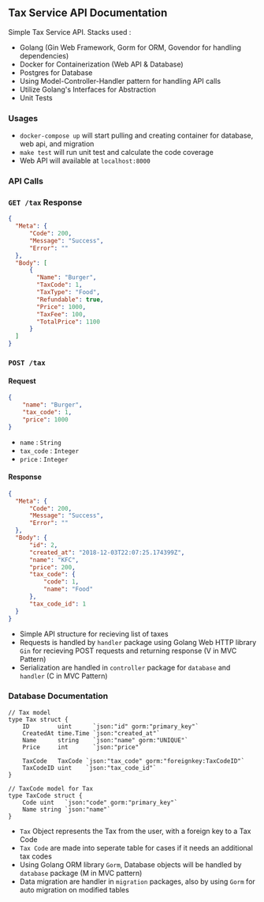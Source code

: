 ## Tax Service API Documentation
Simple Tax Service API. Stacks used :
- Golang (Gin Web Framework, Gorm for ORM, Govendor for handling dependencies)
- Docker for Containerization (Web API & Database)
- Postgres for Database
- Using Model-Controller-Handler pattern for handling API calls
- Utilize Golang's Interfaces for Abstraction
- Unit Tests

### Usages
- `docker-compose up` will start pulling and creating container for database, web api, and migration 
- `make test` will run unit test and calculate the code coverage
- Web API will available at `localhost:8000`

### API Calls
### `GET /tax` Response
```json
{
  "Meta": {
      "Code": 200,
      "Message": "Success",
      "Error": ""
  },
  "Body": [
      {
        "Name": "Burger",
        "TaxCode": 1,
        "TaxType": "Food",
        "Refundable": true,
        "Price": 1000,
        "TaxFee": 100,
        "TotalPrice": 1100
      }
  ]
}
```

### `POST /tax`
#### Request
```JSON
{
	"name": "Burger",
	"tax_code": 1,
	"price": 1000
}
```
- `name` : `String`
- `tax_code` : `Integer`
- `price` : `Integer`

#### Response
```JSON
{
  "Meta": {
      "Code": 200,
      "Message": "Success",
      "Error": ""
  },
  "Body": {
      "id": 2,
      "created_at": "2018-12-03T22:07:25.174399Z",
      "name": "KFC",
      "price": 200,
      "tax_code": {
          "code": 1,
          "name": "Food"
      },
      "tax_code_id": 1
  }
}
```
- Simple API structure for recieving list of taxes
- Requests is handled by `handler` package using Golang Web HTTP library `Gin` for recieving POST requests and returning response (V in MVC Pattern) 
- Serialization are handled in `controller` package for `database` and `handler` (C in MVC Pattern)

### Database Documentation
```Golang
// Tax model
type Tax struct {
	ID        uint      `json:"id" gorm:"primary_key"`
	CreatedAt time.Time `json:"created_at"`
	Name      string    `json:"name" gorm:"UNIQUE"`
	Price     int       `json:"price"`

	TaxCode   TaxCode `json:"tax_code" gorm:"foreignkey:TaxCodeID"`
	TaxCodeID uint    `json:"tax_code_id"`
}

// TaxCode model for Tax
type TaxCode struct {
	Code uint   `json:"code" gorm:"primary_key"`
	Name string `json:"name"`
}
```

- `Tax` Object represents the Tax from the user, with a foreign key to a Tax Code
- `Tax Code` are made into seperate table for cases if it needs an additional tax codes
- Using Golang ORM library `Gorm`, Database objects will be handled by `database` package (M in MVC pattern)
- Data migration are handler in `migration` packages, also by using `Gorm` for auto migration on modified tables